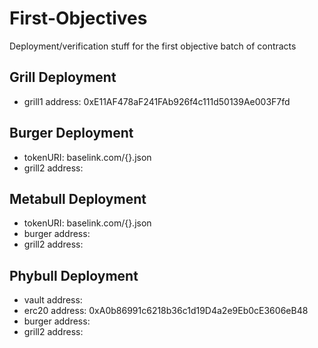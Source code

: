 # First-Objectives
Deployment/verification stuff for the first objective batch of contracts


## Grill Deployment
- grill1 address: 0xE11AF478aF241FAb926f4c111d50139Ae003F7fd

## Burger Deployment
- tokenURI: baselink.com/{}.json
- grill2 address: <grill2 addr>

## Metabull Deployment
- tokenURI: baselink.com/{}.json
- burger address: <burger addr>
- grill2 address: <grill2 addr>

## Phybull Deployment
- vault address: <receiver of erc20>
- erc20 address: 0xA0b86991c6218b36c1d19D4a2e9Eb0cE3606eB48
- burger address: <burger addr>
- grill2 address: <grill2 addr>
